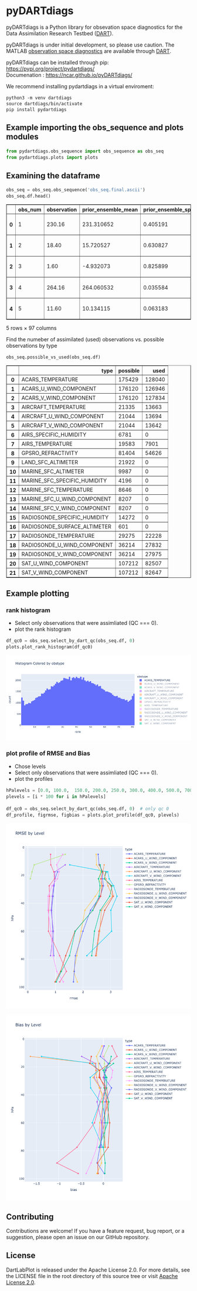 # pyDARTdiags

pyDARTdiags is a Python library for obsevation space diagnostics for the Data Assimilation Research Testbed ([DART](https://github.com/NCAR/DART)).

pyDARTdiags is under initial development, so please use caution.
The MATLAB [observation space diagnostics](https://docs.dart.ucar.edu/en/latest/guide/matlab-observation-space.html) are available through [DART](https://github.com/NCAR/DART).


pyDARTdiags can be installed through pip: https://pypi.org/project/pydartdiags/  
Documenation : https://ncar.github.io/pyDARTdiags/

We recommend installing pydartdiags in a virtual enviroment:


```
python3 -m venv dartdiags
source dartdiags/bin/activate
pip install pydartdiags
```

## Example importing the obs\_sequence and plots modules

```python
from pydartdiags.obs_sequence import obs_sequence as obs_seq
from pydartdiags.plots import plots
```

## Examining the dataframe

```python
obs_seq = obs_seq.obs_sequence('obs_seq.final.ascii')
obs_seq.df.head()
```

<table border="1" class="dataframe">
  <thead>
    <tr style="text-align: right;">
      <th></th>
      <th>obs_num</th>
      <th>observation</th>
      <th>prior_ensemble_mean</th>
      <th>prior_ensemble_spread</th>
      <th>prior_ensemble_member_1</th>
      <th>prior_ensemble_member_2</th>
      <th>prior_ensemble_member_3</th>
      <th>prior_ensemble_member_4</th>
      <th>prior_ensemble_member_5</th>
      <th>prior_ensemble_member_6</th>
      <th>...</th>
      <th>latitude</th>
      <th>vertical</th>
      <th>vert_unit</th>
      <th>type</th>
      <th>seconds</th>
      <th>days</th>
      <th>time</th>
      <th>obs_err_var</th>
      <th>bias</th>
      <th>sq_err</th>
    </tr>
  </thead>
  <tbody>
    <tr>
      <th>0</th>
      <td>1</td>
      <td>230.16</td>
      <td>231.310652</td>
      <td>0.405191</td>
      <td>231.304725</td>
      <td>231.562874</td>
      <td>231.333915</td>
      <td>231.297690</td>
      <td>232.081416</td>
      <td>231.051063</td>
      <td>...</td>
      <td>0.012188</td>
      <td>23950.0</td>
      <td>pressure (Pa)</td>
      <td>ACARS_TEMPERATURE</td>
      <td>75603</td>
      <td>153005</td>
      <td>2019-12-01 21:00:03</td>
      <td>1.00</td>
      <td>1.150652</td>
      <td>1.324001</td>
    </tr>
    <tr>
      <th>1</th>
      <td>2</td>
      <td>18.40</td>
      <td>15.720527</td>
      <td>0.630827</td>
      <td>14.217207</td>
      <td>15.558196</td>
      <td>15.805599</td>
      <td>16.594644</td>
      <td>14.877743</td>
      <td>16.334438</td>
      <td>...</td>
      <td>0.012188</td>
      <td>23950.0</td>
      <td>pressure (Pa)</td>
      <td>ACARS_U_WIND_COMPONENT</td>
      <td>75603</td>
      <td>153005</td>
      <td>2019-12-01 21:00:03</td>
      <td>6.25</td>
      <td>-2.679473</td>
      <td>7.179578</td>
    </tr>
    <tr>
      <th>2</th>
      <td>3</td>
      <td>1.60</td>
      <td>-4.932073</td>
      <td>0.825899</td>
      <td>-5.270562</td>
      <td>-5.955998</td>
      <td>-4.209766</td>
      <td>-5.105016</td>
      <td>-4.669405</td>
      <td>-4.365305</td>
      <td>...</td>
      <td>0.012188</td>
      <td>23950.0</td>
      <td>pressure (Pa)</td>
      <td>ACARS_V_WIND_COMPONENT</td>
      <td>75603</td>
      <td>153005</td>
      <td>2019-12-01 21:00:03</td>
      <td>6.25</td>
      <td>-6.532073</td>
      <td>42.667980</td>
    </tr>
    <tr>
      <th>3</th>
      <td>4</td>
      <td>264.16</td>
      <td>264.060532</td>
      <td>0.035584</td>
      <td>264.107192</td>
      <td>264.097270</td>
      <td>264.073212</td>
      <td>264.047718</td>
      <td>264.074140</td>
      <td>264.019895</td>
      <td>...</td>
      <td>0.010389</td>
      <td>56260.0</td>
      <td>pressure (Pa)</td>
      <td>ACARS_TEMPERATURE</td>
      <td>75603</td>
      <td>153005</td>
      <td>2019-12-01 21:00:03</td>
      <td>1.00</td>
      <td>-0.099468</td>
      <td>0.009894</td>
    </tr>
    <tr>
      <th>4</th>
      <td>5</td>
      <td>11.60</td>
      <td>10.134115</td>
      <td>0.063183</td>
      <td>10.067956</td>
      <td>10.078798</td>
      <td>10.120263</td>
      <td>10.084885</td>
      <td>10.135112</td>
      <td>10.140610</td>
      <td>...</td>
      <td>0.010389</td>
      <td>56260.0</td>
      <td>pressure (Pa)</td>
      <td>ACARS_U_WIND_COMPONENT</td>
      <td>75603</td>
      <td>153005</td>
      <td>2019-12-01 21:00:03</td>
      <td>6.25</td>
      <td>-1.465885</td>
      <td>2.148818</td>
    </tr>
  </tbody>
</table>
<p>5 rows × 97 columns</p>
</div>


Find the numeber of assimilated (used) observations vs. possible observations by type

```python
obs_seq.possible_vs_used(obs_seq.df)
```

<table border="1" class="dataframe">
  <thead>
    <tr style="text-align: right;">
      <th></th>
      <th>type</th>
      <th>possible</th>
      <th>used</th>
    </tr>
  </thead>
  <tbody>
    <tr>
      <th>0</th>
      <td>ACARS_TEMPERATURE</td>
      <td>175429</td>
      <td>128040</td>
    </tr>
    <tr>
      <th>1</th>
      <td>ACARS_U_WIND_COMPONENT</td>
      <td>176120</td>
      <td>126946</td>
    </tr>
    <tr>
      <th>2</th>
      <td>ACARS_V_WIND_COMPONENT</td>
      <td>176120</td>
      <td>127834</td>
    </tr>
    <tr>
      <th>3</th>
      <td>AIRCRAFT_TEMPERATURE</td>
      <td>21335</td>
      <td>13663</td>
    </tr>
    <tr>
      <th>4</th>
      <td>AIRCRAFT_U_WIND_COMPONENT</td>
      <td>21044</td>
      <td>13694</td>
    </tr>
    <tr>
      <th>5</th>
      <td>AIRCRAFT_V_WIND_COMPONENT</td>
      <td>21044</td>
      <td>13642</td>
    </tr>
    <tr>
      <th>6</th>
      <td>AIRS_SPECIFIC_HUMIDITY</td>
      <td>6781</td>
      <td>0</td>
    </tr>
    <tr>
      <th>7</th>
      <td>AIRS_TEMPERATURE</td>
      <td>19583</td>
      <td>7901</td>
    </tr>
    <tr>
      <th>8</th>
      <td>GPSRO_REFRACTIVITY</td>
      <td>81404</td>
      <td>54626</td>
    </tr>
    <tr>
      <th>9</th>
      <td>LAND_SFC_ALTIMETER</td>
      <td>21922</td>
      <td>0</td>
    </tr>
    <tr>
      <th>10</th>
      <td>MARINE_SFC_ALTIMETER</td>
      <td>9987</td>
      <td>0</td>
    </tr>
    <tr>
      <th>11</th>
      <td>MARINE_SFC_SPECIFIC_HUMIDITY</td>
      <td>4196</td>
      <td>0</td>
    </tr>
    <tr>
      <th>12</th>
      <td>MARINE_SFC_TEMPERATURE</td>
      <td>8646</td>
      <td>0</td>
    </tr>
    <tr>
      <th>13</th>
      <td>MARINE_SFC_U_WIND_COMPONENT</td>
      <td>8207</td>
      <td>0</td>
    </tr>
    <tr>
      <th>14</th>
      <td>MARINE_SFC_V_WIND_COMPONENT</td>
      <td>8207</td>
      <td>0</td>
    </tr>
    <tr>
      <th>15</th>
      <td>RADIOSONDE_SPECIFIC_HUMIDITY</td>
      <td>14272</td>
      <td>0</td>
    </tr>
    <tr>
      <th>16</th>
      <td>RADIOSONDE_SURFACE_ALTIMETER</td>
      <td>601</td>
      <td>0</td>
    </tr>
    <tr>
      <th>17</th>
      <td>RADIOSONDE_TEMPERATURE</td>
      <td>29275</td>
      <td>22228</td>
    </tr>
    <tr>
      <th>18</th>
      <td>RADIOSONDE_U_WIND_COMPONENT</td>
      <td>36214</td>
      <td>27832</td>
    </tr>
    <tr>
      <th>19</th>
      <td>RADIOSONDE_V_WIND_COMPONENT</td>
      <td>36214</td>
      <td>27975</td>
    </tr>
    <tr>
      <th>20</th>
      <td>SAT_U_WIND_COMPONENT</td>
      <td>107212</td>
      <td>82507</td>
    </tr>
    <tr>
      <th>21</th>
      <td>SAT_V_WIND_COMPONENT</td>
      <td>107212</td>
      <td>82647</td>
    </tr>
  </tbody>
</table>


## Example plotting

### rank histogram

* Select only observations that were assimliated (QC === 0).
* plot the rank histogram

```python
df_qc0 = obs_seq.select_by_dart_qc(obs_seq.df, 0) 
plots.plot_rank_histogram(df_qc0)
```
![Rank Histogram](docs/images/rankhist.png)


### plot profile of RMSE and Bias 

* Chose levels
* Select only observations that were assimliated (QC === 0).
* plot the profiles

```python
hPalevels = [0.0, 100.0,  150.0, 200.0, 250.0, 300.0, 400.0, 500.0, 700, 850, 925, 1000]# float("inf")] # Pa?
plevels = [i * 100 for i in hPalevels]

df_qc0 = obs_seq.select_by_dart_qc(obs_seq.df, 0)  # only qc 0
df_profile, figrmse, figbias = plots.plot_profile(df_qc0, plevels)
```

![RMSE Plot](docs/images/rmse.png)

![Bias Plot](docs/images/bias.png)

## Contributing
Contributions are welcome! If you have a feature request, bug report, or a suggestion, please open an issue on our GitHub repository.

## License

DartLabPlot is released under the Apache License 2.0. For more details, see the LICENSE file in the root directory of this source tree or visit [Apache License 2.0](https://www.apache.org/licenses/LICENSE-2.0).
